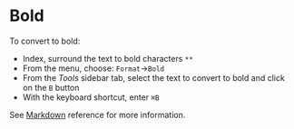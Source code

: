 
# Bold 

To convert to bold:

- Index, surround the text to bold characters `**`
- From the menu, choose: `Format`→`Bold`
- From the _Tools_ sidebar tab, select the text to convert to bold and click on the `B` button
- With the keyboard shortcut, enter `⌘B`

See  [Markdown](../markdown#mdEmphasis) reference for more information. 
